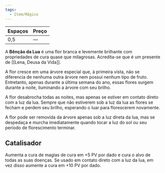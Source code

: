 ```yaml
---
tags:
  - Item/Mágico
---
```


| Espaços | Preço |
| ------- | ----- |
| 0,5     | —     |

A **Bênção da Lua** é uma flor branca e levemente brilhante com propriedades de cura quase que milagrosas. Acredita-se que é um presente de [[Lena, Deusa da Vida]].

A flor cresce em uma árvore especial que, à primeira vista, não se diferencia de nenhuma outra árvore nem possui nenhum tipo de fruto. Entretanto, apenas durante a última semana do ano, essas flores surgem durante a noite, iluminando a árvore com seu brilho.

A flor desabrocha todas as noites, mas apenas se estiver em contato direto com a luz da lua. Sempre que não estiverem sob a luz da lua as flores se fecham e perdem seu brilho, esperando o luar para florescerem novamente.

A flor pode ser removida da árvore apenas sob a luz direta da lua, mas se despedaça e murcha imediatamente quando tocar a luz do sol ou seu período de florescimento terminar.

## Catalisador
Aumenta a cura de magias de cura em +5 PV por dado e cura o alvo de todas as suas doenças. Se usado em contato direto com a luz da lua, em vez disso aumente a cura em +10 PV por dado.
